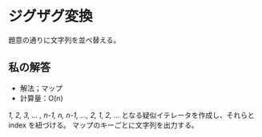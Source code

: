 # ジグザグ変換

題意の通りに文字列を並べ替える。

## 私の解答

- 解法；マップ
- 計算量：O(n)

_1, 2, 3, ... , n-1, n, n-1, ..., 2, 1, 2, ..._ となる疑似イテレータを作成し、それらと index を紐づける。
マップのキーごとに文字列を出力する。
